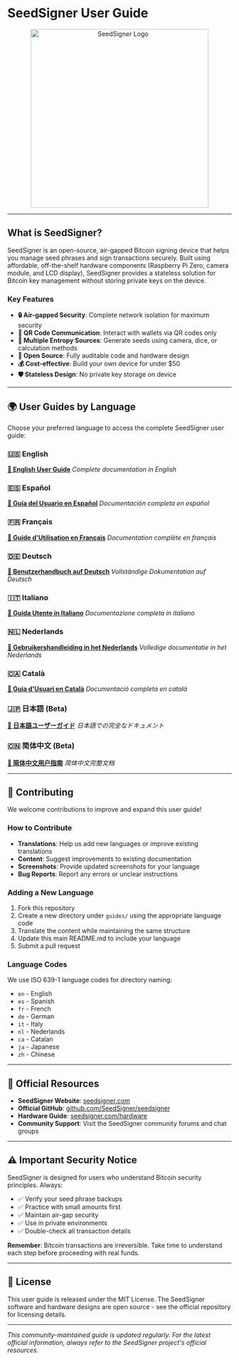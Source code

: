 # SeedSigner User Guide

<div align="center">
  <img src="/guides/en/images/SeedSigner_Logo.png" alt="SeedSigner Logo" width="400"/>
</div>

---

## What is SeedSigner?

SeedSigner is an open-source, air-gapped Bitcoin signing device that helps you manage seed phrases and sign transactions securely. Built using affordable, off-the-shelf hardware components (Raspberry Pi Zero, camera module, and LCD display), SeedSigner provides a stateless solution for Bitcoin key management without storing private keys on the device.

### Key Features

- **🔒 Air-gapped Security**: Complete network isolation for maximum security
- **📱 QR Code Communication**: Interact with wallets via QR codes only
- **🎲 Multiple Entropy Sources**: Generate seeds using camera, dice, or calculation methods
- **🔧 Open Source**: Fully auditable code and hardware design
- **💰 Cost-effective**: Build your own device for under $50
- **🛡️ Stateless Design**: No private key storage on device

---

## 🌍 User Guides by Language

Choose your preferred language to access the complete SeedSigner user guide:

### 🇺🇸 English

**[📖 English User Guide](guides/en/README_en.md)**
*Complete documentation in English*

### 🇪🇸 Español

**[📖 Guía del Usuario en Español](guides/es/README_es.md)**
*Documentación completa en español*

### 🇫🇷 Français

**[📖 Guide d'Utilisation en Français](guides/fr/README_fr.md)**
*Documentation complète en français*

### 🇩🇪 Deutsch

**[📖 Benutzerhandbuch auf Deutsch](./guides/de/README.md)**
*Vollständige Dokumentation auf Deutsch*

### 🇮🇹 Italiano

**[📖 Guida Utente in Italiano](./guides/it/README.md)**
*Documentazione completa in italiano*

### 🇳🇱 Nederlands

**[📖 Gebruikershandleiding in het Nederlands](./guides/nl/README.md)**
*Volledige documentatie in het Nederlands*

### ​🇨​​🇦​ Català

**[📖 Guia d'Usuari en Català](./guides/ca/README.md)**
*Documentació completa en català*

### 🇯🇵 日本語 (Beta)

**[📖 日本語ユーザーガイド](./guides/ja/README.md)**
*日本語での完全なドキュメント*

### 🇨🇳 简体中文 (Beta)

**[📖 简体中文用户指南](./guides/zh/README.md)**
*简体中文完整文档*

---

## 🤝 Contributing

We welcome contributions to improve and expand this user guide!

### How to Contribute

- **Translations**: Help us add new languages or improve existing translations
- **Content**: Suggest improvements to existing documentation
- **Screenshots**: Provide updated screenshots for your language
- **Bug Reports**: Report any errors or unclear instructions

### Adding a New Language

1. Fork this repository
2. Create a new directory under `guides/` using the appropriate language code
3. Translate the content while maintaining the same structure
4. Update this main README.md to include your language
5. Submit a pull request

### Language Codes

We use ISO 639-1 language codes for directory naming:

- `en` - English
- `es` - Spanish
- `fr` - French
- `de` - German
- `it` - Italy
- `nl` - Nederlands
- `ca` - Catalan
- `ja` - Japanese
- `zh` - Chinese

---

## 🔗 Official Resources

- **SeedSigner Website**: [seedsigner.com](https://seedsigner.com/)
- **Official GitHub**: [github.com/SeedSigner/seedsigner](https://github.com/SeedSigner/seedsigner)
- **Hardware Guide**: [seedsigner.com/hardware](https://seedsigner.com/hardware/)
- **Community Support**: Visit the SeedSigner community forums and chat groups

---

## ⚠️ Important Security Notice

SeedSigner is designed for users who understand Bitcoin security principles. Always:

- ✅ Verify your seed phrase backups
- ✅ Practice with small amounts first
- ✅ Maintain air-gap security
- ✅ Use in private environments
- ✅ Double-check all transaction details

**Remember**: Bitcoin transactions are irreversible. Take time to understand each step before proceeding with real funds.

---

## 📄 License

This user guide is released under the MIT License. The SeedSigner software and hardware designs are open source - see the official repository for licensing details.

---

*This community-maintained guide is updated regularly. For the latest official information, always refer to the SeedSigner project's official resources.*
